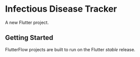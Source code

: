 # Infectious Disease Tracker

A new Flutter project.

## Getting Started

FlutterFlow projects are built to run on the Flutter _stable_ release.
